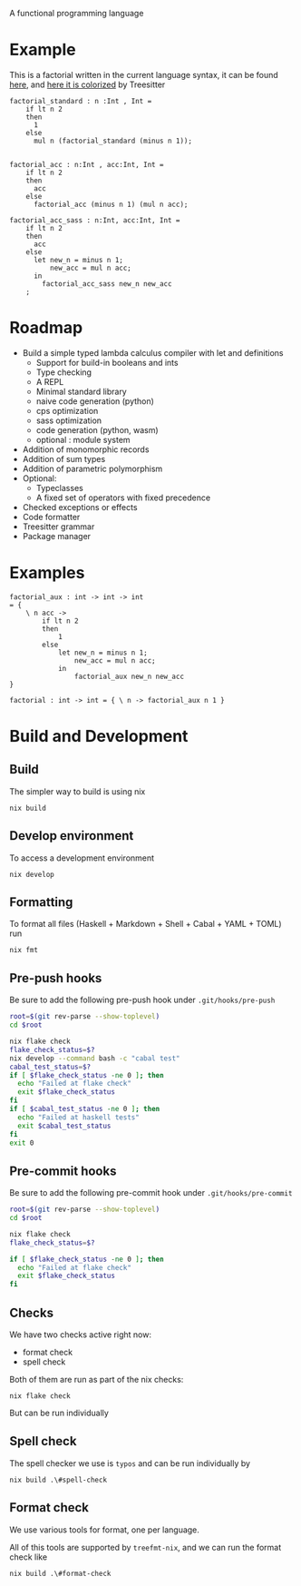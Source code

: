 A functional programming language

# Example

This is a factorial written in the current language syntax, it can be found
[here](test/Examples/factorial.oct), and [here it is colorized](https://luis-omega.github.io/OctizysHaskell/index.html) by
Treesitter

```
factorial_standard : n :Int , Int =
    if lt n 2
    then
      1
    else
      mul n (factorial_standard (minus n 1));


factorial_acc : n:Int , acc:Int, Int =
    if lt n 2
    then
      acc
    else
      factorial_acc (minus n 1) (mul n acc);

factorial_acc_sass : n:Int, acc:Int, Int =
    if lt n 2
    then
      acc
    else
      let new_n = minus n 1;
          new_acc = mul n acc;
      in
        factorial_acc_sass new_n new_acc
    ;
```

# Roadmap

- Build a simple typed lambda calculus compiler with let and definitions
  - Support for build-in booleans and ints
  - Type checking
  - A REPL
  - Minimal standard library
  - naive code generation (python)
  - cps optimization
  - sass optimization
  - code generation (python, wasm)
  - optional : module system
- Addition of monomorphic records
- Addition of sum types
- Addition of parametric polymorphism
- Optional:
  - Typeclasses
  - A fixed set of operators with fixed precedence
- Checked exceptions or effects
- Code formatter
- Treesitter grammar
- Package manager

# Examples

```
factorial_aux : int -> int -> int
= {
    \ n acc ->
        if lt n 2
        then
            1
        else
            let new_n = minus n 1;
                new_acc = mul n acc;
            in
                factorial_aux new_n new_acc
}

factorial : int -> int = { \ n -> factorial_aux n 1 }
```

# Build and Development

## Build

The simpler way to build is using nix

```
nix build
```

## Develop environment

To access a development environment

```
nix develop
```

## Formatting

To format all files (Haskell + Markdown + Shell + Cabal + YAML + TOML) run

```
nix fmt
```

## Pre-push hooks

Be sure to add the following pre-push hook under `.git/hooks/pre-push`

```bash
root=$(git rev-parse --show-toplevel)
cd $root

nix flake check
flake_check_status=$?
nix develop --command bash -c "cabal test"
cabal_test_status=$?
if [ $flake_check_status -ne 0 ]; then
  echo "Failed at flake check"
  exit $flake_check_status
fi
if [ $cabal_test_status -ne 0 ]; then
  echo "Failed at haskell tests"
  exit $cabal_test_status
fi
exit 0
```

## Pre-commit hooks

Be sure to add the following pre-commit hook under `.git/hooks/pre-commit`

```bash
root=$(git rev-parse --show-toplevel)
cd $root

nix flake check
flake_check_status=$?

if [ $flake_check_status -ne 0 ]; then
  echo "Failed at flake check"
  exit $flake_check_status
fi
```

## Checks

We have two checks active right now:

- format check
- spell check

Both of them are run as part of the nix checks:

```
nix flake check
```

But can be run individually

## Spell check

The spell checker we use is `typos` and can be run individually by

```
nix build .\#spell-check
```

## Format check

We use various tools for format, one per language.

All of this tools are supported by `treefmt-nix`, and we can run the format
check like

```
nix build .\#format-check
```
